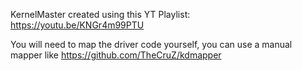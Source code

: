 KernelMaster created using this YT Playlist: https://youtu.be/KNGr4m99PTU <br>

You will need to map the driver code yourself, you can use a manual mapper like https://github.com/TheCruZ/kdmapper
